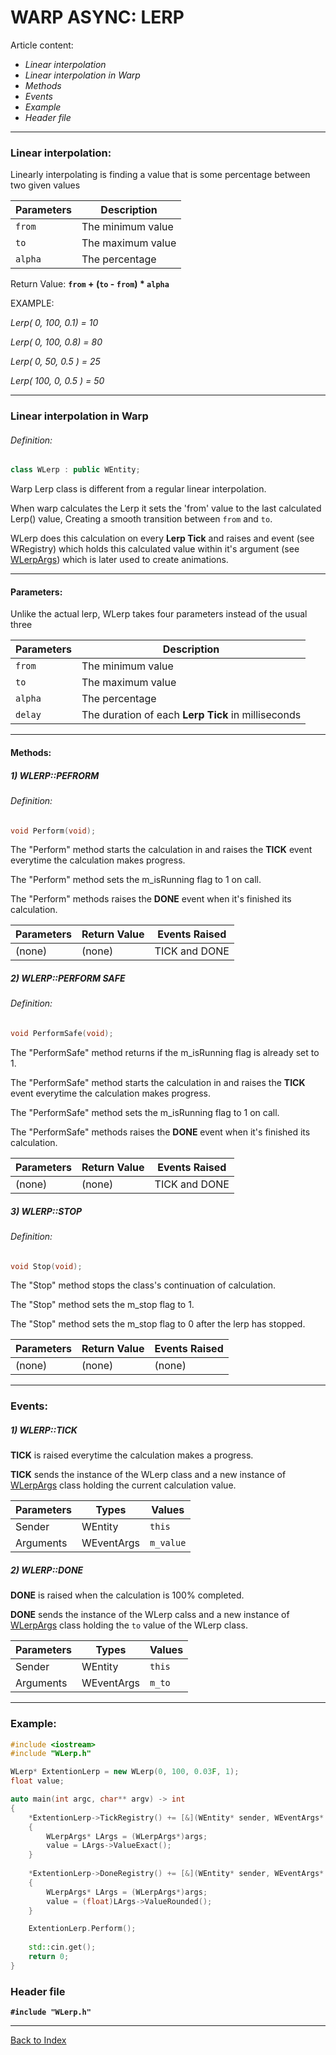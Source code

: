# WARP ASYNC: LERP
Article content:
- _Linear interpolation_
- _Linear interpolation in Warp_
- _Methods_
- _Events_
- _Example_
- _Header file_
---
### Linear interpolation:

Linearly interpolating is finding a value that is some percentage between two given values

|Parameters|Description|
|----------|------------|
| ```from``` | The minimum value |
| ```to``` | The maximum value
| ```alpha``` | The percentage

Return Value: **```from``` + (```to``` - ```from```) * ```alpha```**

EXAMPLE: 

_Lerp( 0, 100, 0.1) = 10_


_Lerp( 0, 100, 0.8) = 80_


_Lerp( 0, 50, 0.5 ) = 25_


_Lerp( 100, 0, 0.5 ) = 50_

---

### Linear interpolation in Warp

###### Definition:
```cpp
class WLerp : public WEntity;
```

Warp Lerp class is different from a regular linear interpolation.

When warp calculates the Lerp it sets the 'from' value to the last calculated Lerp() value, Creating a smooth transition between ```from``` and ```to```.

WLerp does this calculation on every **Lerp Tick** and raises and event (see WRegistry) which holds this calculated value within it's argument (see [WLerpArgs](AS-LERPARGS.md)) which is later used to create animations.

---

#### Parameters:

Unlike the actual lerp, WLerp takes four parameters instead of the usual three

|Parameters|Description|
|----------|------------|
| ```from``` | The minimum value |
| ```to``` | The maximum value
| ```alpha``` | The percentage
| ```delay``` | The duration of each **Lerp Tick** in milliseconds

---

#### Methods:

##### 1) WLERP::PEFRORM

###### Definition:
```cpp
void Perform(void);
```

The "Perform" method starts the calculation in and raises the **TICK** event everytime the calculation makes progress.

The "Perform" method sets the m_isRunning flag to 1 on call.

The "Perform" methods raises the **DONE** event when it's finished its calculation.


|Parameters|Return Value|Events Raised  |
|----------|------------|---------------|
| (none)   | (none)     | TICK and DONE |

##### 2) WLERP::PERFORM SAFE

###### Definition:
```cpp
void PerformSafe(void);
```

The "PerformSafe" method returns if the m_isRunning flag is already set to 1.

The "PerformSafe" method starts the calculation in and raises the **TICK** event everytime the calculation makes progress.

The "PerformSafe" method sets the m_isRunning flag to 1 on call.

The "PerformSafe" methods raises the **DONE** event when it's finished its calculation.

|Parameters|Return Value|Events Raised  |
|----------|------------|---------------|
| (none)   | (none)     | TICK and DONE |

##### 3) WLERP::STOP

###### Definition:
```cpp
void Stop(void);
```

The "Stop" method stops the class's continuation of calculation. 

The "Stop" method sets the m_stop flag to 1.

The "Stop" method sets the m_stop flag to 0 after the lerp has stopped.

|Parameters|Return Value|Events Raised  |
|----------|------------|---------------|
| (none)   | (none)     | (none)        |

---
### Events:

##### 1) WLERP::TICK

**TICK** is raised everytime the calculation makes a progress.

**TICK** sends the instance of the WLerp class and a new instance of [WLerpArgs](AS-LERPARGS.md) class holding the current calculation value.

|Parameters| Types      | Values |
|----------|------------|--------|
| Sender   | WEntity    | ```this```|
| Arguments| WEventArgs | ```m_value```|

##### 2) WLERP::DONE

**DONE** is raised when the calculation is 100% completed.

**DONE** sends the instance of the WLerp calss and a new instance of [WLerpArgs](AS-LERPARGS.md) class holding the ```to``` value of the WLerp class.

|Parameters| Types      | Values |
|----------|------------|--------|
| Sender   | WEntity    | ```this```|
| Arguments| WEventArgs | ```m_to```|

---
### Example:
```cpp
#include <iostream>
#include "WLerp.h"

WLerp* ExtentionLerp = new WLerp(0, 100, 0.03F, 1);
float value;

auto main(int argc, char** argv) -> int
{
    *ExtentionLerp->TickRegistry() += [&](WEntity* sender, WEventArgs* args)
    {
        WLerpArgs* LArgs = (WLerpArgs*)args;
        value = LArgs->ValueExact();
    }
    
    *ExtentionLerp->DoneRegistry() += [&](WEntity* sender, WEventArgs* args)
    {
        WLerpArgs* LArgs = (WLerpArgs*)args;
        value = (float)LArgs->ValueRounded();
    }

    ExtentionLerp.Perform();
    
    std::cin.get();
    return 0;
}	
```
### Header file
**```#include "WLerp.h"```**

---
[Back to Index](AS-INDEX.md)
